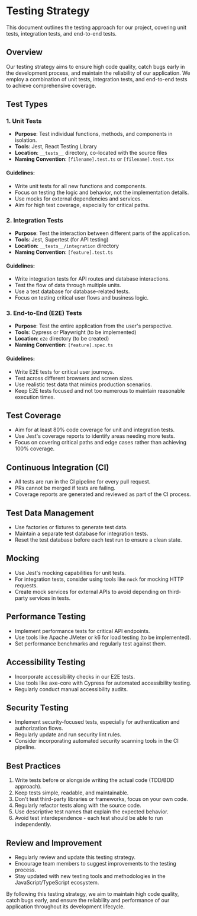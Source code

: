 # Testing Strategy

This document outlines the testing approach for our project, covering unit tests, integration tests, and end-to-end tests.

## Overview

Our testing strategy aims to ensure high code quality, catch bugs early in the development process, and maintain the reliability of our application. We employ a combination of unit tests, integration tests, and end-to-end tests to achieve comprehensive coverage.

## Test Types

### 1. Unit Tests

- **Purpose**: Test individual functions, methods, and components in isolation.
- **Tools**: Jest, React Testing Library
- **Location**: `__tests__` directory, co-located with the source files
- **Naming Convention**: `[filename].test.ts` or `[filename].test.tsx`

#### Guidelines:
- Write unit tests for all new functions and components.
- Focus on testing the logic and behavior, not the implementation details.
- Use mocks for external dependencies and services.
- Aim for high test coverage, especially for critical paths.

### 2. Integration Tests

- **Purpose**: Test the interaction between different parts of the application.
- **Tools**: Jest, Supertest (for API testing)
- **Location**: `__tests__/integration` directory
- **Naming Convention**: `[feature].test.ts`

#### Guidelines:
- Write integration tests for API routes and database interactions.
- Test the flow of data through multiple units.
- Use a test database for database-related tests.
- Focus on testing critical user flows and business logic.

### 3. End-to-End (E2E) Tests

- **Purpose**: Test the entire application from the user's perspective.
- **Tools**: Cypress or Playwright (to be implemented)
- **Location**: `e2e` directory (to be created)
- **Naming Convention**: `[feature].spec.ts`

#### Guidelines:
- Write E2E tests for critical user journeys.
- Test across different browsers and screen sizes.
- Use realistic test data that mimics production scenarios.
- Keep E2E tests focused and not too numerous to maintain reasonable execution times.

## Test Coverage

- Aim for at least 80% code coverage for unit and integration tests.
- Use Jest's coverage reports to identify areas needing more tests.
- Focus on covering critical paths and edge cases rather than achieving 100% coverage.

## Continuous Integration (CI)

- All tests are run in the CI pipeline for every pull request.
- PRs cannot be merged if tests are failing.
- Coverage reports are generated and reviewed as part of the CI process.

## Test Data Management

- Use factories or fixtures to generate test data.
- Maintain a separate test database for integration tests.
- Reset the test database before each test run to ensure a clean state.

## Mocking

- Use Jest's mocking capabilities for unit tests.
- For integration tests, consider using tools like `nock` for mocking HTTP requests.
- Create mock services for external APIs to avoid depending on third-party services in tests.

## Performance Testing

- Implement performance tests for critical API endpoints.
- Use tools like Apache JMeter or k6 for load testing (to be implemented).
- Set performance benchmarks and regularly test against them.

## Accessibility Testing

- Incorporate accessibility checks in our E2E tests.
- Use tools like axe-core with Cypress for automated accessibility testing.
- Regularly conduct manual accessibility audits.

## Security Testing

- Implement security-focused tests, especially for authentication and authorization flows.
- Regularly update and run security lint rules.
- Consider incorporating automated security scanning tools in the CI pipeline.

## Best Practices

1. Write tests before or alongside writing the actual code (TDD/BDD approach).
2. Keep tests simple, readable, and maintainable.
3. Don't test third-party libraries or frameworks, focus on your own code.
4. Regularly refactor tests along with the source code.
5. Use descriptive test names that explain the expected behavior.
6. Avoid test interdependence - each test should be able to run independently.

## Review and Improvement

- Regularly review and update this testing strategy.
- Encourage team members to suggest improvements to the testing process.
- Stay updated with new testing tools and methodologies in the JavaScript/TypeScript ecosystem.

By following this testing strategy, we aim to maintain high code quality, catch bugs early, and ensure the reliability and performance of our application throughout its development lifecycle.
